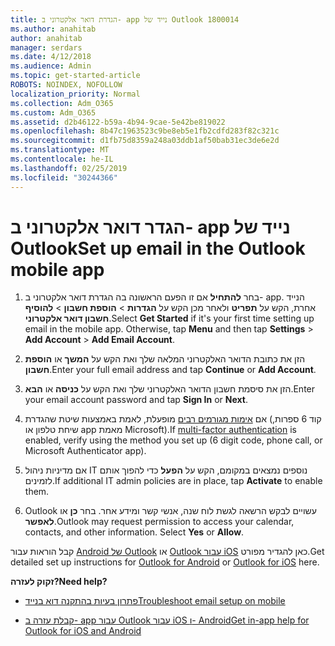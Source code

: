 ```yaml
---
title: הגדרת דואר אלקטרוני ב- app נייד של Outlook 1800014
ms.author: anahitab
author: anahitab
manager: serdars
ms.date: 4/12/2018
ms.audience: Admin
ms.topic: get-started-article
ROBOTS: NOINDEX, NOFOLLOW
localization_priority: Normal
ms.collection: Adm_O365
ms.custom: Adm_O365
ms.assetid: d2b46122-b59a-4b94-9cae-5e42be819022
ms.openlocfilehash: 8b47c1963523c9be8eb5e1fb2cdfd283f82c321c
ms.sourcegitcommit: d1fb75d8359a248a03ddb1af50bab31ec3de6e2d
ms.translationtype: MT
ms.contentlocale: he-IL
ms.lasthandoff: 02/25/2019
ms.locfileid: "30244366"
---
```

# <a name="set-up-email-in-the-outlook-mobile-app"></a><span data-ttu-id="8da67-102">הגדר דואר אלקטרוני ב- app נייד של Outlook</span><span class="sxs-lookup"><span data-stu-id="8da67-102">Set up email in the Outlook mobile app</span></span>

1. <span data-ttu-id="8da67-p101">בחר **להתחיל** אם זו הפעם הראשונה בה הגדרת דואר אלקטרוני ב- app. הנייד אחרת, הקש על **תפריט** ולאחר מכן הקש על **הגדרות** \> **הוספת חשבון** \> **להוסיף חשבון דואר אלקטרוני**.</span><span class="sxs-lookup"><span data-stu-id="8da67-p101">Select **Get Started** if it's your first time setting up email in the mobile app. Otherwise, tap **Menu** and then tap **Settings** \> **Add Account** \> **Add Email Account**.</span></span> 
    
2. <span data-ttu-id="8da67-105">הזן את כתובת הדואר האלקטרוני המלאה שלך ואת הקש על **המשך** או **הוספת חשבון**.</span><span class="sxs-lookup"><span data-stu-id="8da67-105">Enter your full email address and tap **Continue** or **Add Account**.</span></span>
    
3. <span data-ttu-id="8da67-106">הזן את סיסמת חשבון הדואר האלקטרוני שלך ואת הקש על **כניסה** או **הבא**.</span><span class="sxs-lookup"><span data-stu-id="8da67-106">Enter your email account password and tap **Sign In** or **Next**.</span></span> 
    
4. <span data-ttu-id="8da67-107">אם [אימות מגורמים רבים](https://support.office.com/article/8f0454b2-f51a-4d9c-bcde-2c48e41621c6.aspx) מופעלת, לאמת באמצעות שיטת שהגדרת (קוד 6 ספרות, שיחת טלפון או app מאמת Microsoft).</span><span class="sxs-lookup"><span data-stu-id="8da67-107">If [multi-factor authentication](https://support.office.com/article/8f0454b2-f51a-4d9c-bcde-2c48e41621c6.aspx) is enabled, verify using the method you set up (6 digit code, phone call, or Microsoft Authenticator app).</span></span> 
    
5. <span data-ttu-id="8da67-108">אם מדיניות ניהול IT נוספים נמצאים במקומם, הקש על **הפעל** כדי להפוך אותם לזמינים.</span><span class="sxs-lookup"><span data-stu-id="8da67-108">If additional IT admin policies are in place, tap **Activate** to enable them.</span></span> 
    
6. <span data-ttu-id="8da67-p102">Outlook עשויים לבקש הרשאה לגשת לוח שנה, אנשי קשר ומידע אחר. בחר **כן** או **לאפשר**.</span><span class="sxs-lookup"><span data-stu-id="8da67-p102">Outlook may request permission to access your calendar, contacts, and other information. Select **Yes** or **Allow**.</span></span> 
    
<span data-ttu-id="8da67-111">קבל הוראות עבור [Android של Outlook](https://support.office.com/article/886db551-8dfa-4fd5-b835-f8e532091872.aspx) או [Outlook עבור iOS](https://support.office.com/article/b2de2161-cc1d-49ef-9ef9-81acd1c8e234.aspx) כאן להגדיר מפורט.</span><span class="sxs-lookup"><span data-stu-id="8da67-111">Get detailed set up instructions for [Outlook for Android](https://support.office.com/article/886db551-8dfa-4fd5-b835-f8e532091872.aspx) or [Outlook for iOS](https://support.office.com/article/b2de2161-cc1d-49ef-9ef9-81acd1c8e234.aspx) here.</span></span> 
  
 <span data-ttu-id="8da67-112">**זקוק לעזרה?**</span><span class="sxs-lookup"><span data-stu-id="8da67-112">**Need help?**</span></span>
  
- [<span data-ttu-id="8da67-113">פתרון בעיות בהתקנה דוא בנייד</span><span class="sxs-lookup"><span data-stu-id="8da67-113">Troubleshoot email setup on mobile</span></span>](https://support.office.com/article/a264ef01-9c88-48fb-9285-7017e4f31f02.aspx)
    
- [<span data-ttu-id="8da67-114">קבלת עזרה ב- app עבור Outlook עבור iOS ו- Android</span><span class="sxs-lookup"><span data-stu-id="8da67-114">Get in-app help for Outlook for iOS and Android</span></span>](https://support.office.com/article/218a22d1-9fa5-4889-b689-de1c63493243.aspx#ID0EAABAAA=Contact_Support)
    


